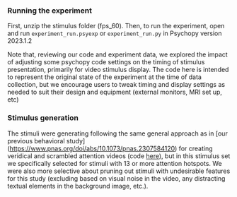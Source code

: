 ### Running the experiment

First, unzip the stimulus folder (fps_60). Then, to run the experiment, open and run `experiment_run.psyexp` or `experiment_run.py` in Psychopy version 2023.1.2

Note that, reviewing our code and experiment data, we explored the impact of adjusting some psychopy code settings on the timing of stimulus presentation, primarily for video stimulus display. The code here is intended to represent the original state of the experiment at the time of data collection, but we encourage users to tweak timing and display settings as needed to suit their design and equipment (external monitors, MRI set up, etc)

### Stimulus generation

The stimuli were generating following the same general approach as in [our previous behavioral study] (https://www.pnas.org/doi/abs/10.1073/pnas.2307584120) for creating veridical and scrambled attention videos (code [here](https://github.com/KirstensGitHub/predicting_attention)), but in this stimulus set we specifically selected for stimuli with 13 or more attention hotspots. We were also more selective about pruning out stimuli with undesirable features for this study (excluding based on visual noise in the video, any distracting textual elements in the background image, etc.). 
